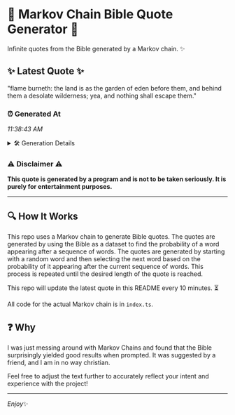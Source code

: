 # 📖 Markov Chain Bible Quote Generator 📖

Infinite quotes from the Bible generated by a Markov chain. ✨

## ✨ Latest Quote ✨
"flame burneth: the land is as the garden of eden before them, and behind them a desolate wilderness; yea, and nothing shall escape them."

### ⏰ Generated At
*11:38:43 AM*

<details>
    <summary>🛠️ Generation Details</summary>
    <p>
        <strong>🌱 Seed:</strong> flame<br>
        <strong>🔄 Iterations:</strong> 23<br>
        <strong>📜 Context History:</strong><br>[ flame ]: burneth:<br>[ flame, burneth: ]: the<br>[ flame, burneth:, the ]: land<br>[ flame, burneth:, the, land ]: is<br>[ flame, burneth:, the, land, is ]: as<br>[ flame, burneth:, the, land, is, as ]: the<br>[ burneth:, the, land, is, as, the ]: garden<br>[ the, land, is, as, the, garden ]: of<br>[ land, is, as, the, garden, of ]: eden<br>[ is, as, the, garden, of, eden ]: before<br>[ as, the, garden, of, eden, before ]: them,<br>[ the, garden, of, eden, before, them, ]: and<br>[ garden, of, eden, before, them,, and ]: behind<br>[ of, eden, before, them,, and, behind ]: them<br>[ eden, before, them,, and, behind, them ]: a<br>[ before, them,, and, behind, them, a ]: desolate<br>[ them,, and, behind, them, a, desolate ]: wilderness;<br>[ and, behind, them, a, desolate, wilderness; ]: yea,<br>[ behind, them, a, desolate, wilderness;, yea, ]: and<br>[ them, a, desolate, wilderness;, yea,, and ]: nothing<br>[ a, desolate, wilderness;, yea,, and, nothing ]: shall<br>[ desolate, wilderness;, yea,, and, nothing, shall ]: escape<br>[ wilderness;, yea,, and, nothing, shall, escape ]: them.<br>
    </p>
</details>

### ⚠️ Disclaimer ⚠️
**This quote is generated by a program and is not to be taken seriously. It is purely for entertainment purposes.**

---

## 🔍 How It Works

This repo uses a Markov chain to generate Bible quotes. The quotes are generated by using the Bible as a dataset to find the probability of a word appearing after a sequence of words. The quotes are generated by starting with a random word and then selecting the next word based on the probability of it appearing after the current sequence of words. This process is repeated until the desired length of the quote is reached.

This repo will update the latest quote in this README every 10 minutes. ⏳

All code for the actual Markov chain is in `index.ts`.

## ❓ Why

I was just messing around with Markov Chains and found that the Bible surprisingly yielded good results when prompted. 
It was suggested by a friend, and I am in no way christian.

Feel free to adjust the text further to accurately reflect your intent and experience with the project!

---

*Enjoy*✨
